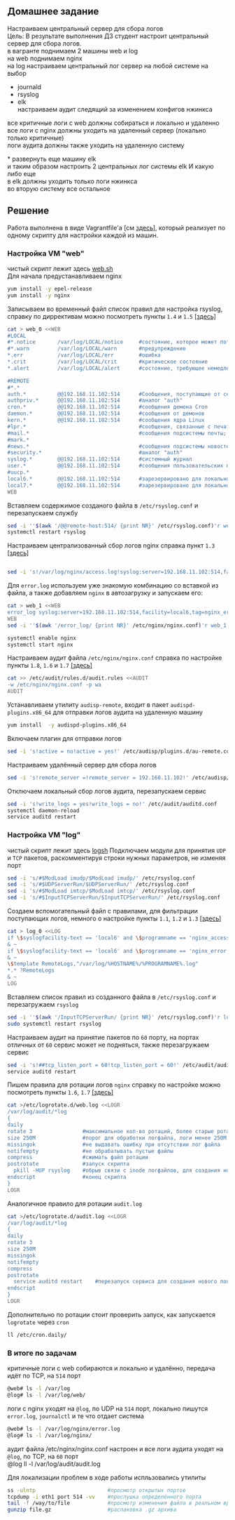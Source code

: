 ## Домашнее задание  
Настраиваем центральный сервер для сбора логов  
Цель: В результате выполнения ДЗ студент настроит центральный сервер для сбора логов.  
в вагранте поднимаем 2 машины web и log  
на web поднимаем nginx  
на log настраиваем центральный лог сервер на любой системе на выбор  
- journald  
- rsyslog  
- elk  
настраиваем аудит следящий за изменением конфигов нжинкса  
  
все критичные логи с web должны собираться и локально и удаленно  
все логи с nginx должны уходить на удаленный сервер (локально только критичные)  
логи аудита должны также уходить на удаленную систему  
  
\* развернуть еще машину elk  
и таким образом настроить 2 центральных лог системы elk И какую либо еще  
в elk должны уходить только логи нжинкса  
во вторую систему все остальное  
  
## Решение  
Работа выполнена в виде Vagrantfile'а [см [здесь](https://github.com/dbudakov/16.log/blob/master/homework/Vagrantfile)], который реализует по одному скрипту для настройки каждой из машин.
### Настройка VM "web"
чистый скрипт лежит здесь [web.sh](https://github.com/dbudakov/16.log/blob/master/homework/web.sh)  
Для начала предустанавливаем nginx
```sh
yum install -y epel-release
yum install -y nginx
```
Записываем во временный файл список правил для настройка rsyslog,  
справку по диррективам можно посмотреть пункты `1.4` и `1.5` [[здесь]](https://github.com/dbudakov/16.log/blob/master/source.md) 
```sh
cat > web_0 <<WEB
#LOCAL
#*.notice       /var/log/LOCAL/notice     #состояние, которое может потребовать внимания
#*.warn         /var/log/LOCAL/warn       #предупреждение
*.err           /var/log/LOCAL/err        #ошибка
*.crit          /var/log/LOCAL/crit       #критическое состояние
*.alert         /var/log/LOCAL/alert      #состояние, требующее немедленного вмешательства

#REMOTE
#*.*
auth.*          @@192.168.11.102:514      #Сообщения, поступающие от сервисов авторизации и безопасности
authpriv.*      @@192.168.11.102:514      #aналог "auth"
cron.*          @@192.168.11.102:514      #сообщения демона Cron
daemon.*        @@192.168.11.102:514      #сообщения от демонов
kern.*          @@192.168.11.102:514      #сообщения ядра Linux
#lpr.*                                    #сообщения, связанные с печатью
#mail.*                                   #сообщения подсистемы почты;
#mark.*                 
#news.*                                   #сообщения подсистемы новостей сети
#security.*                               #аналог "auth"
syslog.*        @@192.168.11.102:514      #системный журнал
user.*          @@192.168.11.102:514      #сообщения пользовательских программ
#uucp.*
local6.*        @@192.168.11.102:514      #зарезервировано для локального использования
local7.*        @@192.168.11.102:514      #зарезервировано для локального использования
WEB
```  
Вставляем содержимое созданого файла в `/etc/rsyslog.conf` и перезапускаем службу
```sh
sed -i ''$(awk '/@@remote-host:514/ {print NR}' /etc/rsyslog.conf)'r web_0'  /etc/rsyslog.conf
systemctl restart rsyslog
```  
Настраиваем централизованный сбор логов nginx 
справка пункт `1.3` [[здесь]](https://github.com/dbudakov/16.log/blob/master/source.md) 
```sh

sed -i 's!/var/log/nginx/access.log!syslog:server=192.168.11.102:514,facility=local6,tag=nginx_access,severity=info!' /etc/nginx/nginx.conf
```  
Для `error.log` используем уже знакомую комбинацию со вставкой из файла, а также добавляем `nginx` в автозагрузку и запускаем его:
```sh
cat > web_1 <<WEB
error_log syslog:server=192.168.11.102:514,facility=local6,tag=nginx_error;
WEB
sed -i ''$(awk '/error_log/ {print NR}' /etc/nginx/nginx.conf)'r web_1'  /etc/nginx/nginx.conf

systemctl enable nginx
systemctl start nginx
```  
Настраиваем аудит файла `/etc/nginx/nginx.conf`
справка по настройке пункты `1.8`, `1.6` и `1.7` [[здесь]](https://github.com/dbudakov/16.log/blob/master/source.md) 
```sh
cat >> /etc/audit/rules.d/audit.rules <<AUDIT
-w /etc/nginx/nginx.conf -p wa
AUDIT
```  
Устанавливаем утилиту `audisp-remote`, входит в пакет `audispd-plugins.x86_64` для отправки логов аудита на удаленную машину
```sh
yum install  -y audispd-plugins.x86_64
```  
Включаем плагин для отправки логов  
```sh
sed -i 's!active = no!active = yes!' /etc/audisp/plugins.d/au-remote.conf
```
Настраиваем удалённый сервер для сбора логов
```sh
sed -i 's!remote_server =!remote_server = 192.168.11.102!' /etc/audisp/audisp-remote.conf
```  
Отключаем локальный сбор логов аудита, перезапускаем сервис  
```sh
sed -i 's!write_logs = yes!write_logs = no!' /etc/audit/auditd.conf
systemctl daemon-reload
service auditd restart
```
### Настройка VM "log"
чистый скрипт лежит здесь [logsh](https://github.com/dbudakov/16.log/blob/master/homework/log.sh)
Подключаем модули для принятия `UDP` и `TCP` пакетов, раскомментируя строки нужных параметров, не изменяя порт  
```sh
sed -i 's/#$ModLoad imudp/$ModLoad imudp/' /etc/rsyslog.conf
sed -i 's/#$UDPServerRun/$UDPServerRun/' /etc/rsyslog.conf
sed -i 's/#$ModLoad imtcp/$ModLoad imtcp/' /etc/rsyslog.conf
sed -i 's/#$InputTCPServerRun/$InputTCPServerRun/' /etc/rsyslog.conf
```  
Создаем вспомогательный файл с правилами, для фильтрации поступающих логов, 
немного о настройке пункты `1.1`, `1.2` и `1.3` [[здесь]](https://github.com/dbudakov/16.log/blob/master/source.md) 
```sh
cat > log_0 <<LOG
if \$syslogfacility-text == 'local6' and \$programname == 'nginx_access' then /var/log/web/nginx/access.log
& ~
if \$syslogfacility-text == 'local6' and \$programname == 'nginx_error' then /var/log/web/nginx/error.log
& ~
\$template RemoteLogs,"/var/log/%HOSTNAME%/%PROGRAMNAME%.log"
*.* ?RemoteLogs
& ~
LOG
```
Вставляем список правил из созданного файла в `/etc/rsyslog.conf` и перезагружаем `rsyslog`
```sh
sed -i ''$(awk '/InputTCPServerRun/ {print NR}' /etc/rsyslog.conf)'r log_0'  /etc/rsyslog.conf
sudo systemctl restart rsyslog
```   
Настраиваем аудит на принятие пакетов по `60` порту, на портах отличных от `60` сервис может не подняться, также перезагружаем сервис  
```sh
sed -i 's!##tcp_listen_port = 60!tcp_listen_port = 60!' /etc/audit/auditd.conf
service auditd restart
```  
Пишем правила для ротации логов `nginx`
справку по настройке можно посмотреть  пункты `1.6`, `1.7`  [[здесь]](https://github.com/dbudakov/16.log/blob/master/source.md)
```sh
cat >/etc/logrotate.d/web.log <<LOGR
/var/log/audit/*log
{
daily
rotate 3                #максимальное кол-во ротаций, более старые ротации удаляются
size 250M               #порог для обработки логфайла, логи менее 250М ротироваться не будут
missingok               #не выдавать ошибку при отсутствии лог файла
notifempty              #не обрабатывать пустые файлы
compress                #сжимать файл ротации
postrotate              #запуск скрипта 
  pkill -HUP rsyslog    #обрыв связи с inode логфайлов, для создания нового логфайла, без этого логи будут лететь в туже inode, то есть в файл ротации
endscript               #конец скрипта
}
LOGR
```
Аналогичное правило для ротации `audit.log`  
```sh
cat >/etc/logrotate.d/audit.log <<LOGR
/var/log/audit/*log
{
daily
rotate 3
size 250M
missingok
notifempty
compress
postrotate
  service auditd restart    #перезапуск сервиса для создания нового логфайла
endscript
}
LOGR
```
Дополнительно по ротации стоит проверить запуск, как запускается `logrotate` через `cron`  
```sh
ll /etc/cron.daily/  
```
### В итоге по задачам   
критичные логи с web собираются и локально и удалённо, передача идёт по TCP, на `514` порт  
```sh
@web# ls -l /var/log
@log# ls -l /var/log/web/
```  
логи с nginx уходят на `@log`, по UDP на `514` порт, локально пишутся `error.log`, `journalctl` и те что отдает система  
```sh
@web# ls -l /var/log/nginx/error.log  
@log# ls -l /var/log/nginx/  
```  

аудит файла /etc/nginx/nginx.conf настроен и все логи аудита уходят на `@log`, по  TCP, на `60` порт   
@log ll -l /var/log/audit/audit.log   

Для локализации проблем в ходе работы испльзовались утилиты   
```sh
ss -ulntp                       #просмотр открытых портов
tcpdump -i eth1 port 514 -vv    #прослушка определённого порта
tail -f /way/to/file            #просмотр изменения файла в реальном времени
gunzip file.gz                  #распаковка .gz архива
```  
